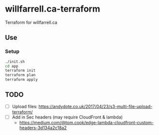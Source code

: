 # willfarrell.ca-terraform
Terraform for willfarrell.ca

## Use

### Setup
```bash
./init.sh
cd app
terraform init
terraform plan
terraform apply
```

## TODO
- [ ] Upload files: https://andydote.co.uk/2017/04/23/s3-multi-file-upload-terraform/
- [ ] Add in Sec headers (may require CloudFront & lambda)
  - https://medium.com/@tom.cook/edge-lambda-cloudfront-custom-headers-3d134a2c18a2
